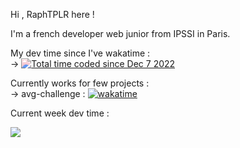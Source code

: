 Hi , RaphTPLR here ! 

I'm a french developer web junior from IPSSI in Paris.

My dev time since I've wakatime :  
  -> <a href="https://wakatime.com/@6bacae47-04b0-45e9-9329-f65b71d15ddc"><img src="https://wakatime.com/badge/user/6bacae47-04b0-45e9-9329-f65b71d15ddc.svg" alt="Total time coded since Dec 7 2022"  style="filter: hue-rotate(120deg);"/></a>

Currently works for few projects :    
  -> avg-challenge : [![wakatime](https://wakatime.com/badge/user/6bacae47-04b0-45e9-9329-f65b71d15ddc/project/a7e9e1a6-0e3f-47b1-acde-9a4af7bec4c4.svg)](https://wakatime.com/badge/user/6bacae47-04b0-45e9-9329-f65b71d15ddc/project/a7e9e1a6-0e3f-47b1-acde-9a4af7bec4c4)


Current week dev time :  

<a href="https://wakatime.com"><img src="https://wakatime.com/share/@RaphTPLR/65d7e23e-c156-435e-b9e3-0759903e0cb6.png" /></a>
